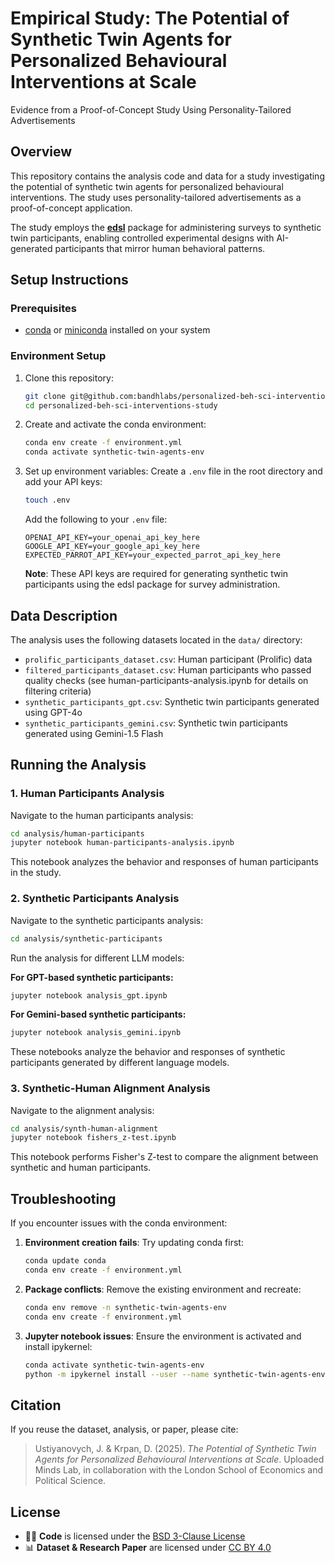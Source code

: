 # Empirical Study: The Potential of Synthetic Twin Agents for Personalized Behavioural Interventions at Scale

Evidence from a Proof-of-Concept Study Using Personality-Tailored Advertisements

## Overview

This repository contains the analysis code and data for a study investigating the potential of synthetic twin agents for personalized behavioural interventions. The study uses personality-tailored advertisements as a proof-of-concept application.

The study employs the **[edsl](https://github.com/expectedparrot/edsl)** package for administering surveys to synthetic twin participants, enabling controlled experimental designs with AI-generated participants that mirror human behavioral patterns.

## Setup Instructions

### Prerequisites

- [conda](https://docs.conda.io/en/latest/miniconda.html) or [miniconda](https://docs.conda.io/en/latest/miniconda.html) installed on your system

### Environment Setup

1. Clone this repository:
   ```bash
   git clone git@github.com:bandhlabs/personalized-beh-sci-interventions-study.git
   cd personalized-beh-sci-interventions-study
   ```

2. Create and activate the conda environment:
   ```bash
   conda env create -f environment.yml
   conda activate synthetic-twin-agents-env
   ```

3. Set up environment variables:
   Create a `.env` file in the root directory and add your API keys:
   ```bash
   touch .env
   ```
   
   Add the following to your `.env` file:
   ```
   OPENAI_API_KEY=your_openai_api_key_here
   GOOGLE_API_KEY=your_google_api_key_here
   EXPECTED_PARROT_API_KEY=your_expected_parrot_api_key_here
   ```
   
   **Note**: These API keys are required for generating synthetic twin participants using the edsl package for survey administration.

## Data Description

The analysis uses the following datasets located in the `data/` directory:

- `prolific_participants_dataset.csv`: Human participant (Prolific) data
- `filtered_participants_dataset.csv`: Human participants who passed quality checks (see human-participants-analysis.ipynb for details on filtering criteria)
- `synthetic_participants_gpt.csv`: Synthetic twin participants generated using GPT-4o
- `synthetic_participants_gemini.csv`: Synthetic twin participants generated using Gemini-1.5 Flash

## Running the Analysis

### 1. Human Participants Analysis

Navigate to the human participants analysis:
```bash
cd analysis/human-participants
jupyter notebook human-participants-analysis.ipynb
```

This notebook analyzes the behavior and responses of human participants in the study.

### 2. Synthetic Participants Analysis

Navigate to the synthetic participants analysis:
```bash
cd analysis/synthetic-participants
```

Run the analysis for different LLM models:

**For GPT-based synthetic participants:**
```bash
jupyter notebook analysis_gpt.ipynb
```

**For Gemini-based synthetic participants:**
```bash
jupyter notebook analysis_gemini.ipynb
```

These notebooks analyze the behavior and responses of synthetic participants generated by different language models.

### 3. Synthetic-Human Alignment Analysis

Navigate to the alignment analysis:
```bash
cd analysis/synth-human-alignment
jupyter notebook fishers_z-test.ipynb
```

This notebook performs Fisher's Z-test to compare the alignment between synthetic and human participants.

## Troubleshooting

If you encounter issues with the conda environment:

1. **Environment creation fails**: Try updating conda first:
   ```bash
   conda update conda
   conda env create -f environment.yml
   ```

2. **Package conflicts**: Remove the existing environment and recreate:
   ```bash
   conda env remove -n synthetic-twin-agents-env
   conda env create -f environment.yml
   ```

3. **Jupyter notebook issues**: Ensure the environment is activated and install ipykernel:
   ```bash
   conda activate synthetic-twin-agents-env
   python -m ipykernel install --user --name synthetic-twin-agents-env --display-name "Synthetic Twin Agents"
   ```

## Citation

If you reuse the dataset, analysis, or paper, please cite:

> Ustiyanovych, J. & Krpan, D. (2025). *The Potential of Synthetic Twin Agents for Personalized Behavioural Interventions at Scale*. Uploaded Minds Lab, in collaboration with the London School of Economics and Political Science.


## License

- 🧑‍💻 **Code** is licensed under the [BSD 3-Clause License](LICENSE)
- 📊 **Dataset & Research Paper** are licensed under [CC BY 4.0](LICENSE-DATA)



